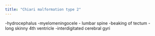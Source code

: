```yaml
---
title: "Chiari malformation type 2"
---
```

-hydrocephalus
-myelomeningocele - lumbar spine
-beaking of tectum
-long skinny 4th ventricle
-interdigitated cerebral gyri

